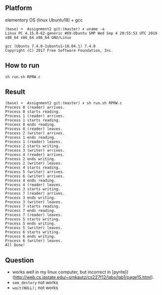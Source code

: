 ## Platform

elementory OS (linux Ubuntu18) + gcc

```
(base) ➜  Assignment2 git:(master) ✗ uname -a
Linux PC 4.15.0-62-generic #69-Ubuntu SMP Wed Sep 4 20:55:53 UTC 2019 x86_64 x86_64 x86_64 GNU/Linux
```
```
gcc (Ubuntu 7.4.0-1ubuntu1~18.04.1) 7.4.0
Copyright (C) 2017 Free Software Foundation, Inc.
```

## How to run

```shell
sh run.sh RPRW.c
```

## Result

```shell
(base) ➜  Assignment2 git:(master) ✗ sh run.sh RPRW.c
Process 0 (reader) arrives.
Process 0 starts reading.
Process 1 (reader) arrives.
Process 1 starts reading.
Process 0 ends reading.
Process 0 (reader) leaves.
Process 2 (writer) arrives.
Process 1 ends reading.
Process 1 (reader) leaves.
Process 2 starts writing.
Process 3 (writer) arrives.
Process 4 (reader) arrives.
Process 2 ends writing.
Process 2 (writer) leaves.
Process 4 starts reading.
Process 5 (writer) arrives.
Process 6 (writer) arrives.
Process 4 ends reading.
Process 4 (reader) leaves.
Process 3 starts writing.
Process 7 (reader) arrives.
Process 3 ends writing.
Process 3 (writer) leaves.
Process 7 starts reading.
Process 7 ends reading.
Process 7 (reader) leaves.
Process 5 starts writing.
Process 5 ends writing.
Process 5 (writer) leaves.
Process 6 starts writing.
Process 6 ends writing.
Process 6 (writer) leaves.
All Done!
```

## Question

- works well in my linux computer, but incorrect in [pyrite]( (http://web.cs.iastate.edu/~smkautz/cs227f12/labs/lab1/page15.html).
- ```sem_destory``` not works
- ```wait(NULL);``` not works

